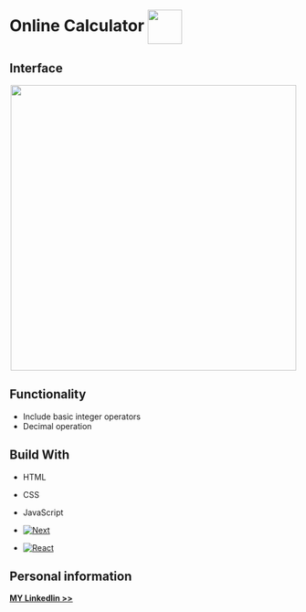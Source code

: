 # Online Calculator   <img align="center" width=60 src="https://github.com/user-attachments/assets/5c939edf-4282-4ed3-bfa3-30422182e772">    

## Interface
<p align="center">
   <img width=500 src="https://github.com/user-attachments/assets/fcfe6a61-babc-4415-9cc1-bcd816b94e8e">
</p>

## Functionality
* Include basic integer operators
* Decimal operation
  
## Build With
* HTML  
* CSS
* JavaScript


* [![Next][Next.js]][Next-url]
* [![React][React.js]][React-url]

## Personal information
<a href="https://www.linkedin.com/in/%E7%A6%B9%E9%BD%8A-%E6%9E%97-117560255/"><strong>MY Linkedlin >> </strong></a>


[HTML.js]: https://github.com/user-attachments/assets/887310c0-e271-4f41-972a-08beb648c326
[Next.js]: https://img.shields.io/badge/next.js-000000?style=for-the-badge&logo=nextdotjs&logoColor=white
[Next-url]: https://nextjs.org/
[React.js]: https://img.shields.io/badge/React-20232A?style=for-the-badge&logo=react&logoColor=61DAFB
[React-url]: https://reactjs.org/






